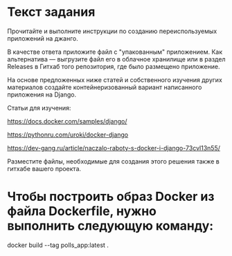 # Текст задания

Прочитайте и выполните инструкции по созданию переиспользуемых приложений на джанго. 

В качестве ответа приложите файл с "упакованным" приложением. Как альтернатива — выгрузите файл его в облачное хранилище или в раздел Releases в Гитхаб того репозитория, где было размещено приложение.

На основе предложенных ниже статей и собственного изучения других материалов создайте контейнеризованный вариант написанного приложения на Django. 

Статьи для изучения: 

https://docs.docker.com/samples/django/

https://pythonru.com/uroki/docker-django

https://dev-gang.ru/article/naczalo-raboty-s-docker-i-django-73cvl13n55/

Разместите файлы, необходимые для создания этого решения также в гитхабе вашего проекта.


# Чтобы построить образ Docker из файла Dockerfile, нужно выполнить следующую команду:

docker build --tag polls_app:latest .
